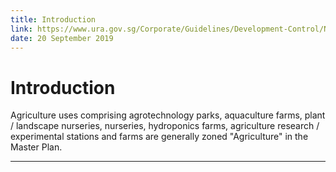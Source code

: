 ```yaml
---
title: Introduction
link: https://www.ura.gov.sg/Corporate/Guidelines/Development-Control/Non-Residential/Agriculture/Introduction
date: 20 September 2019
---
```


# Introduction

Agriculture uses comprising agrotechnology parks, aquaculture farms, plant / landscape nurseries, nurseries, hydroponics farms, agriculture research / experimental stations and farms are generally zoned "Agriculture" in the Master Plan.

---


